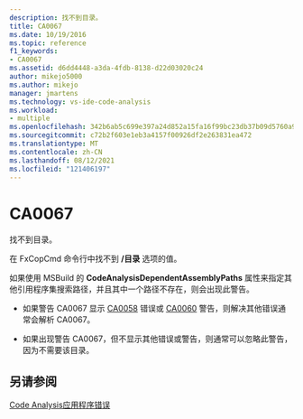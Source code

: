```yaml
---
description: 找不到目录。
title: CA0067
ms.date: 10/19/2016
ms.topic: reference
f1_keywords:
- CA0067
ms.assetid: d6dd4448-a3da-4fdb-8138-d22d03020c24
author: mikejo5000
ms.author: mikejo
manager: jmartens
ms.technology: vs-ide-code-analysis
ms.workload:
- multiple
ms.openlocfilehash: 342b6ab5c699e397a24d852a15fa16f99bc23db37b09d5760a9685a7a9df0608
ms.sourcegitcommit: c72b2f603e1eb3a4157f00926df2e263831ea472
ms.translationtype: MT
ms.contentlocale: zh-CN
ms.lasthandoff: 08/12/2021
ms.locfileid: "121406197"
---
```

# <a name="ca0067"></a>CA0067
找不到目录。

在 FxCopCmd 命令行中找不到 **/目录** 选项的值。

如果使用 MSBuild 的 **CodeAnalysisDependentAssemblyPaths** 属性来指定其他引用程序集搜索路径，并且其中一个路径不存在，则会出现此警告。

- 如果警告 CA0067 显示 [CA0058](ca0058.md) 错误或 [CA0060](ca0060.md) 警告，则解决其他错误通常会解析 CA0067。

- 如果出现警告 CA0067，但不显示其他错误或警告，则通常可以忽略此警告，因为不需要该目录。

## <a name="see-also"></a>另请参阅
[Code Analysis应用程序错误](../code-quality/code-analysis-application-errors.md)
